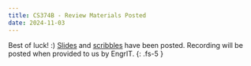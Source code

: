 ```yaml
---
title: CS374B - Review Materials Posted
date: 2024-11-03
---
```

Best of luck! :)
[Slides](/assets/cs374b/fa24/mt2/pdf/ACM_CS_374B_MT2_Review.pdf) and [scribbles](/assets/cs374b/fa24/mt2/pdf/374b_mt2_scribbles.pdf) have been posted. Recording will be posted when provided to us by EngrIT.
{: .fs-5 }
